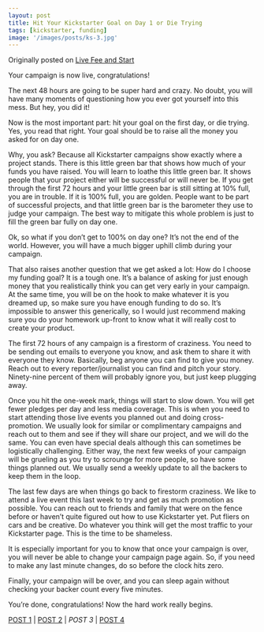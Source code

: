 ```yaml
---
layout: post
title: Hit Your Kickstarter Goal on Day 1 or Die Trying
tags: [kickstarter, funding]
image: '/images/posts/ks-3.jpg'
---
```


Originally posted on [Live Fee and Start](https://livefreeandstart.com/crowdfunding/hit-your-kickstarter-goal/)

Your campaign is now live, congratulations!

The next 48 hours are going to be super hard and crazy. No doubt, you will have many moments of questioning how you ever got yourself into this mess. But hey, you did it!

Now is the most important part: hit your goal on the first day, or die trying. Yes, you read that right. Your goal should be to raise all the money you asked for on day one.

Why, you ask? Because all Kickstarter campaigns show exactly where a project stands. There is this little green bar that shows how much of your funds you have raised. You will learn to loathe this little green bar. It shows people that your project either will be successful or will never be. If you get through the first 72 hours and your little green bar is still sitting at 10% full, you are in trouble. If it is 100% full, you are golden. People want to be part of successful projects, and that little green bar is the barometer they use to judge your campaign. The best way to mitigate this whole problem is just to fill the green bar fully on day one.



Ok, so what if you don’t get to 100% on day one? It’s not the end of the world. However, you will have a much bigger uphill climb during your campaign.

That also raises another question that we get asked a lot: How do I choose my funding goal? It is a tough one. It’s a balance of asking for just enough money that you realistically think you can get very early in your campaign. At the same time, you will be on the hook to make whatever it is you dreamed up, so make sure you have enough funding to do so. It’s impossible to answer this generically, so I would just recommend making sure you do your homework up-front to know what it will really cost to create your product.

The first 72 hours of any campaign is a firestorm of craziness. You need to be sending out emails to everyone you know, and ask them to share it with everyone they know. Basically, beg anyone you can find to give you money. Reach out to every reporter/journalist you can find and pitch your story. Ninety-nine percent of them will probably ignore you, but just keep plugging away.

Once you hit the one-week mark, things will start to slow down. You will get fewer pledges per day and less media coverage. This is when you need to start attending those live events you planned out and doing cross-promotion. We usually look for similar or complimentary campaigns and reach out to them and see if they will share our project, and we will do the same. You can even have special deals although this can sometimes be logistically challenging. Either way, the next few weeks of your campaign will be grueling as you try to scrounge for more people, so have some things planned out. We usually send a weekly update to all the backers to keep them in the loop.

The last few days are when things go back to firestorm craziness. We like to attend a live event this last week to try and get as much promotion as possible. You can reach out to friends and family that were on the fence before or haven’t quite figured out how to use Kickstarter yet. Put fliers on cars and be creative. Do whatever you think will get the most traffic to your Kickstarter page. This is the time to be shameless.

It is especially important for you to know that once your campaign is over, you will never be able to change your campaign page again. So, if you need to make any last minute changes, do so before the clock hits zero.

Finally, your campaign will be over, and you can sleep again without checking your backer count every five minutes.

You’re done, congratulations! Now the hard work really begins.

[POST 1](https://blog.eric-ely.com/2015/09/10/kickstarter-part-1/)  \|  [POST 2](https://blog.eric-ely.com/2015/10/08/kickstarter-part-2/)  \|  _POST 3_  \|  [POST 4](https://blog.eric-ely.com/2015/12/10/kickstarter-part-4/)